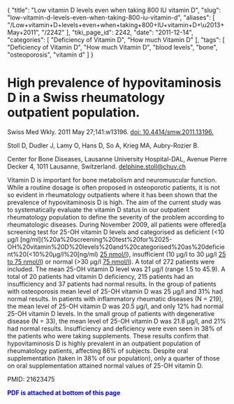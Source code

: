 {
    "title": "Low vitamin D levels even when taking 800 IU vitamin D",
    "slug": "low-vitamin-d-levels-even-when-taking-800-iu-vitamin-d",
    "aliases": [
        "/Low+vitamin+D+levels+even+when+taking+800+IU+vitamin+D+\u2013+May+2011",
        "/2242"
    ],
    "tiki_page_id": 2242,
    "date": "2011-12-14",
    "categories": [
        "Deficiency of Vitamin D",
        "How much Vitamin D"
    ],
    "tags": [
        "Deficiency of Vitamin D",
        "How much Vitamin D",
        "blood levels",
        "bone",
        "osteoporosis",
        "vitamin d"
    ]
}


# High prevalence of hypovitaminosis D in a Swiss rheumatology outpatient population.

Swiss Med Wkly. 2011 May 27;141:w13196. [doi: 10.4414/smw.2011.13196.](https://doi.org/10.4414/smw.2011.13196.)

Stoll D, Dudler J, Lamy O, Hans D, So A, Krieg MA, Aubry-Rozier B.

Center for Bone Diseases, Lausanne University Hospital-DAL, Avenue Pierre Decker 4, 1011 Lausanne, Switzerland. delphine.stoll@chuv.ch

Vitamin D is important for bone metabolism and neuromuscular function. While a routine dosage is often proposed in osteoporotic patients, it is not so evident in rheumatology outpatients where it has been shown that the prevalence of hypovitaminosis D is high. The aim of the current study was to systematically evaluate the vitamin D status in our outpatient rheumatology population to define the severity of the problem according to rheumatologic diseases. During November 2009, all patients were offered[a screening test for 25-OH vitamin D levels and categorised as deficient (<10 µg/l [ng/ml](%20a%20screening%20test%20for%2025-OH%20vitamin%20D%20levels%20and%20categorised%20as%20deficient%20(<10%20µg/l%20[ng/ml) [25 nmol/l](25%20nmol/l)), insufficient (10 µg/l to 30 µg/l [25 to 75 nmol/l](25%20to%2075%20nmol/l)) or normal (>30 µg/l [75 nmol/l](75%20nmol/l)). A total of 272 patients were included. The mean 25-OH vitamin D level was 21 µg/l (range 1.5 to 45.9). A total of 20 patients had vitamin D deficiency, 215 patients had an insufficiency and 37 patients had normal results. In the group of patients with osteoporosis mean level of 25-OH vitamin D was 25 µg/l and 31% had normal results. In patients with inflammatory rheumatic diseases (N = 219), the mean level of 25-OH vitamin D was 20.5 µg/l, and only 12% had normal 25-OH vitamin D levels. In the small group of patients with degenerative disease (N = 33), the mean level of 25-OH vitamin D was 21.8 µg/l, and 21% had normal results. Insufficiency and deficiency were even seen in 38% of the patients who were taking supplements. These results confirm that hypovitaminosis D is highly prevalent in an outpatient population of rheumatology patients, affecting 86% of subjects. Despite oral supplementation (taken in 38% of our population), only a quarter of those on oral supplementation attained normal values of 25-OH vitamin D.

PMID:     21623475

 **<span style="color:#00F;">PDF is attached at bottom of this page</span>**
